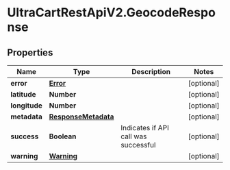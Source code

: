# UltraCartRestApiV2.GeocodeResponse

## Properties

Name | Type | Description | Notes
------------ | ------------- | ------------- | -------------
**error** | [**Error**](Error.md) |  | [optional] 
**latitude** | **Number** |  | [optional] 
**longitude** | **Number** |  | [optional] 
**metadata** | [**ResponseMetadata**](ResponseMetadata.md) |  | [optional] 
**success** | **Boolean** | Indicates if API call was successful | [optional] 
**warning** | [**Warning**](Warning.md) |  | [optional] 


